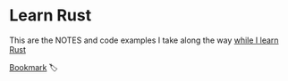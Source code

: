 # Learn Rust

This are the NOTES and code examples I take along the way [while I learn Rust](https://doc.rust-lang.org/book/)

[Bookmark](https://doc.rust-lang.org/book/ch03-00-common-programming-concepts.html) 🏷
